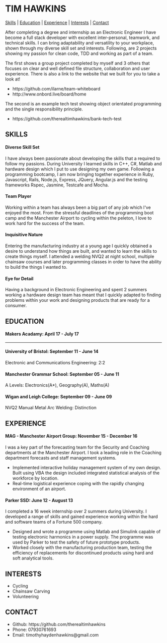 # TIM HAWKINS #

[Skills](#skills) | [Education](#education) | [Experience](#experience) | [Interests](#interests) | [Contact](#contact)

After completing a degree and internship as an Electronic Engineer I have become a full stack developer with excellent inter-personal, teamwork, and technical skills. I can bring adaptability and versatility to your workplace, shown through my diverse skill set and interests. Following, are 2 projects showing my passion for clean code, TDD and working as part of a team. 

The first shows a group project completed by myself and 3 others that focuses on clear and well defined file structure, collaboration and user experience. There is also a link to the website that we built for you to take a look at!
<ul>
<li>https://github.com/ilarne/team-whiteboard</li>
<li>http://www.onbord.live/board/home</li>
</ul>

The second is an example tech test showing object orientated programming and the single responsibility principle.
<ul>
<li>https://github.com/therealtimhawkins/bank-tech-test</li>
</ul>


## SKILLS ##
#### Diverse Skill Set ####
I have always been passionate about developing the skills that a required to follow my passions. During University I learned skills in C++, C#, Matlab and hardware design which I put to use designing my own game. Following a programming bootcamp, I am now bringing together experience in Ruby, Javascript, Rails, Node.js, Express, JQuery, Angular.js and the testing frameworks Rspec, Jasmine, Testcafe and Mocha.

#### Team Player ####
Working within a team has always been a big part of any job which I've enjoyed the most. From the stressful deadlines of the programming boot camp and the Manchester Airport to cycling within the peleton, I love to work hard for the success of the team.

#### Inquisitive Nature #### 
Entering the manufacturing industry at a young age I quickly obtained a desire to understand how things are built, and wanted to learn the skills to create things myself. I attended a welding NVQ2 at night school, multiple chainsaw courses and later programming classes in order to have the ability to build the things I wanted to.

#### Eye for Detail ####
Having a background in Electronic Engineering and spent 2 summers working a hardware design team has meant that I quickly adapted to finding problems within your work and designing products that are ready for a consumer. 

## EDUCATION ##

#### Makers Acadamy: April 17 - July 17 ####
--------------------------------------------

#### University of Bristol: September 11 - June 14 ####
Electronic and Communications Engineering: 2:2

#### Manchester Grammar School: September 05 - June 11 ####
A Levels: Electronics(A*), Geography(A), Maths(A)

#### Wigan and Leigh College: September 09 - June 09 ####
NVQ2 Manual Metal Arc Welding: Distinction

## EXPERIENCE ##

#### MAG - Manchester Airport Group: November 15 - December 16 ####

I was a key part of the forecasting team for the Security and Coaching departments at the Manchester Airport. I took a leading role in the Coaching department forecasts and staff management systems.
<ul>
<li>Implemented interactive holiday management system of my own design. Built using VBA the design included integrated statistical analysis of the workforce by location.</li>
<li>Real-time logistical experience coping with the rapidly changing environment of an airport.</li>
</ul>

#### Parker SSD: June 12 - August 13 ####

I completed a 16 week internship over 2 summers during University. I developed a range of skills and gained experience working within the hard and software teams of a Fortune 500 company. 
<ul>
<li>Designed and wrote a programme using Matlab and Simulink capable of testing electronic harmonics in a power supply. The programme was used by Parker to test the safety of future prototype products.</li>
<li>Worked closely with the manufacturing production team, testing the efficiency of replacements for discontinued products using hard and soft analytical tools.</li>
</ul>

## INTERESTS ##
<ul>
<li>Cycling</li>
<li>Chainsaw Carving</li>
<li>Volunteering</li>
</ul>

## CONTACT ##
<ul>
<li>Github: https://github.com/therealtimhawkins</li>
<li>Phone: 07930761693</li>
<li>Email: timothyhaydenhawkins@gmail.com</li>
</ul>
